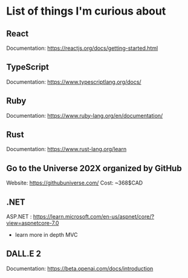 # List of things I'm curious about

## React

Documentation: <https://reactjs.org/docs/getting-started.html>

## TypeScript

Documentation: <https://www.typescriptlang.org/docs/>

## Ruby

Documentation: <https://www.ruby-lang.org/en/documentation/>

## Rust

Documentation: <https://www.rust-lang.org/learn>

## Go to the Universe 202X organized by GitHub

Website: <https://githubuniverse.com/>
Cost: ~368$CAD

## .NET

ASP.NET : <https://learn.microsoft.com/en-us/aspnet/core/?view=aspnetcore-7.0>

- learn more in depth MVC

## DALL.E 2

Documentation: <https://beta.openai.com/docs/introduction>
